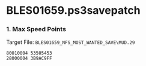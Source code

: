 # BLES01659.ps3savepatch

### 1. Max Speed Points

Target File: `BLES01659_NFS_MOST_WANTED_SAVE\MUD.29`

```
80010004 53505453
28000004 3B9AC9FF
```

